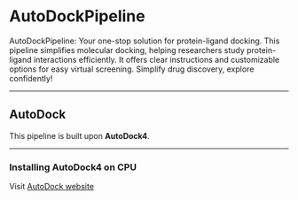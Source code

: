 # AutoDockPipeline

AutoDockPipeline: Your one-stop solution for protein-ligand docking. This pipeline simplifies molecular docking, helping researchers study protein-ligand interactions efficiently. It offers clear instructions and customizable options for easy virtual screening. Simplify drug discovery, explore confidently!

---

## AutoDock

This pipeline is built upon **AutoDock4**.

---

### Installing AutoDock4 on CPU

Visit [AutoDock website](https://autodock.scripps.edu/download-autodock4/)
